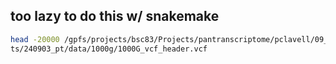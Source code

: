 ## too lazy to do this w/ snakemake
```bash
head -20000 /gpfs/projects/bsc83/Projects/pantranscriptome/pclavell/09_other_analyses/02_prepare_vep_inputs/1000G_variants_in_exons_headed.vcf |grep ^#  > ~/mele_lab/projec
ts/240903_pt/data/1000g/1000G_vcf_header.vcf
```
